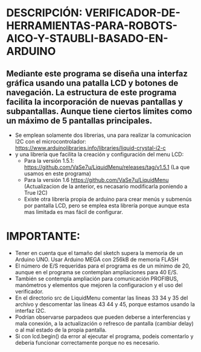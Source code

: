 # DESCRIPCIÓN: VERIFICADOR-DE-HERRAMIENTAS-PARA-ROBOTS-AICO-Y-STAUBLI-BASADO-EN-ARDUINO
## Mediante este programa se diseña una interfaz gráfica usando una patalla LCD y botones de navegación. La estructura de este programa facilita la incorporación de nuevas pantallas y subpantallas. Aunque tiene ciertos límites como un máximo de 5 pantallas principales.
* Se emplean solamente dos librerias, una para realizar la comunicacion I2C con el microcontrolador: https://www.arduinolibraries.info/libraries/liquid-crystal-i2-c
* y una librería que facilita la creación y configuración del menu LCD:
  * Para la versión 1.5.1: https://github.com/VaSe7u/LiquidMenu/releases/tag/v1.5.1 (La que usamos en este programa)
  * Para la versión 1.6 https://github.com/VaSe7u/LiquidMenu (Actualizacion de la anterior, es necasario modificarla poniendo a True I2C)
  * Existe otra librería propia de arduino para crear menús y submenús por pantalla LCD, pero se emplea esta librería porque aunque esta mas limitada es mas fácil de configurar.
# IMPORTANTE:
* Tener en cuenta que el tamaño del sketch supera la memoria de un Arduino UNO. Usar Arduino MEGA con 256kB de memoria FLASH
* El número de E/S requeridas para el programa es de un mínimo de 20, aunque en el programa se contemplan ampliaciones para 40 E/S.
* También se contempla ampliación para comunicación PROFIBUS, manómetros y elementos que mejoren la configuracion y el uso del verificador.
* En el directorio src de LiquidMenu comentar las lineas 33 34 y 35 del archivo y descomentar las líneas 43 44 y 45, porque estamos usando la interfaz I2C.
* Podrían observarse parpadeos que pueden deberse a interferencias y mala conexión, a la actualización o refresco de pantalla (cambiar delay) o al mal estado de la propia pantalla.
* Si con lcd.begin() da error al ejecutar el programa, podeis comentarlo y deberia funcionar correctamente porque no es necesario.
